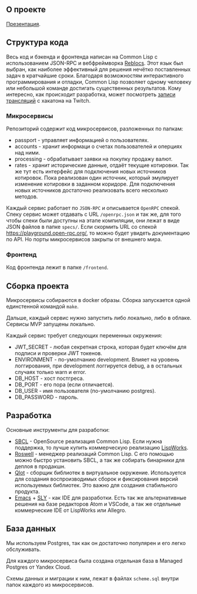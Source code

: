 ## О проекте

[Презентация](https://clck.ru/32j98N).

## Структура кода

Весь код и бэкенда и фронтенда написан на Common Lisp с использованием JSON-RPC и вебфреймворка [Reblocs](https://40ants.com/reblocks/). Этот язык был выбран, как наиболее эффективный для решения нечётко поставленных задач в кратчайшие сроки. Благодаря возможностям интерактивного программирования и отладки, Common Lisp позволяет одному человеку или небольшой команде достигать существенных результатов. Кому интересно, как происходит разработка, может посмотреть [записи трансляций](https://www.twitch.tv/svetlyak40wt) с хакатона на Twitch.



### Микросервисы

Репозиторий содержит код микросервисов, разложенных по папкам:

* passport - управляет информацией о пользователях.
* accounts - хранит информаци о счетах пользователей и оперциях над ними.
* processing - обрабатывает заявки на покупку продажу валют.
* rates - хранит исторические данные, отдаёт текущие котировки. Так же тут есть интерфейс для подключения новых источников котировок. Пока реализован один источник, который эмулирует изменение котировки в заданном коридоре. Для подключения новых источников достаточно реализовать всего несколько методов.

Каждый сервис работает по `JSON-RPC` и описывается `OpenRPC` спекой. Спеку сервис может отдавать с URL `/openrpc.json` и так же, для того чтобы спеки были доступны на этапе компиляции, они лежат в виде JSON файлов в папке `specs/`. Если скормить URL со спекой https://playground.open-rpc.org/, то можно будет увидеть документацию по API. Но порты микросервисов закрыты от внешнего мира.


### Фронтенд

Код фронтенда лежит в папке `/frontend`.


## Сборка проекта

Микросервисы собираются в docker образы. Сборка запускается одной единстенной командой `make`.

Дальше, каждый сервис нужно запустить либо локально, либо в облаке. Сервисы MVP запущены локально.

Каждый сервис требует следующих переменных окружения:

- JWT_SECRET - любая секретная строка, которая будет ключём для подписи и проверки JWT токенов.
- ENVIRONMENT - по-умолчанию development. Влияет на уровень логгирования, при development логгируется debug, а в остальных случаях только warn и error.
- DB_HOST - хост постгреса.
- DB_PORT - его пора (если отличается).
- DB_USER - имя пользователя (по-умолчанию postgres).
- DB_PASSWORD - пароль.

## Разработка

Основные инструменты для разработки:

* [SBCL](http://www.sbcl.org/manual/) - OpenSource реализация Common Lisp. Если нужна поддержка, то лучше купить коммерческую реализацию [LispWorks](http://www.lispworks.com/).
* [Roswell](https://github.com/roswell/roswell) - менеджер реализаций Common Lisp. С его помощью можно быстро установить SBCL, а так же собирать бинарники для деплоя в продакшн.
* [Qlot](https://github.com/fukamachi/qlot) - сборщик библиотек в виртуальное окружение. Используется для создания воспроизводимых сборок и фиксирования версий используемых библиотек. Это важно для создания стабильного продукта.
* [Emacs](https://www.gnu.org/software/emacs/) + [SLY](https://github.com/joaotavora/sly) - как IDE для разработки. Есть так же альтернативные решения на базе редакторов Atom и VSCode, а так же отдельные коммерческие IDE от LispWorks или Allegro.

## База данных

Мы используем Postgres, так как он достаточно популярен и его легко обслуживать.

Для каждого микросервиса была создана отдельная база в Managed Postgres от Yandex Cloud.

Схемы данных и миграции к ним, лежат в файлах `scheme.sql` внутри папок каждого из микросервисов.
